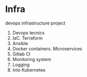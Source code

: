 # Infra
devops infrastructure project

1. Devops tecnics 
2. IaC. Terraform
3. Ansible
4. Docker containers. Microservices
5. Gitlab CI
6. Monitoring system
7. Logging 
8. Into Kubernetes
